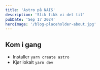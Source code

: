 ```yaml
---
title: 'Astro på NAIS'
description: 'Slik fikk vi det til'
pubDate: 'Sep 17 2024'
heroImage: '/blog-placeholder-about.jpg'
---
```

## Kom i gang

- Installer `yarn create astro`
- Kjør lokalt `yarn dev`
